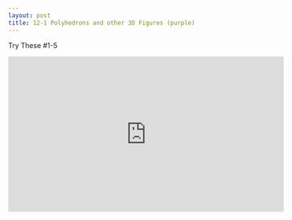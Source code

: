 ```yaml
---
layout: post
title: 12-1 Polyhedrons and other 3D Figures (purple)
---
```

Try These #1-5
<iframe width="560" height="315" src="https://www.youtube.com/embed/IKRBqF-fs7g" frameborder="0" allowfullscreen></iframe>
